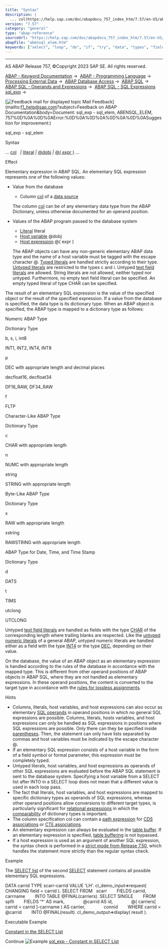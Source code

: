 ```yaml
---
title: "Syntax"
description: |
  ... col(https://help.sap.com/doc/abapdocu_757_index_htm/7.57/en-US/abenabap_sql_columns.htm)  literal(https://help.sap.com/doc/abapdocu_757_index_htm/7.57/en-US/abenabap_sql_literals.htm)  @dobj(https://help.sap.com/doc/abapdocu_757_index_htm/7.57/en-US/abenabap_sql_host_variables.htm)
version: "7.57"
category: "general"
type: "abap-reference"
sourceUrl: "https://help.sap.com/doc/abapdocu_757_index_htm/7.57/en-US/abensql_elem.htm"
abapFile: "abensql_elem.htm"
keywords: ["select", "loop", "do", "if", "try", "data", "types", "field-symbol", "abensql", "elem"]
---
```


* * *

AS ABAP Release 757, ©Copyright 2023 SAP SE. All rights reserved.

[ABAP - Keyword Documentation](https://help.sap.com/doc/abapdocu_757_index_htm/7.57/en-US/abenabap.htm) →  [ABAP - Programming Language](https://help.sap.com/doc/abapdocu_757_index_htm/7.57/en-US/abenabap_reference.htm) →  [Processing External Data](https://help.sap.com/doc/abapdocu_757_index_htm/7.57/en-US/abenabap_language_external_data.htm) →  [ABAP Database Access](https://help.sap.com/doc/abapdocu_757_index_htm/7.57/en-US/abendb_access.htm) →  [ABAP SQL](https://help.sap.com/doc/abapdocu_757_index_htm/7.57/en-US/abenabap_sql.htm) →  [ABAP SQL - Operands and Expressions](https://help.sap.com/doc/abapdocu_757_index_htm/7.57/en-US/abenabap_sql_operands.htm) →  [ABAP SQL - SQL Expressions sql\_exp](https://help.sap.com/doc/abapdocu_757_index_htm/7.57/en-US/abapsql_expr.htm) → 

 [![](Mail.gif?object=Mail.gif&sap-language=EN "Feedback mail for displayed topic") Mail Feedback](mailto:f1_help@sap.com?subject=Feedback on ABAP Documentation&body=Document: sql_exp - sql_elem, ABENSQL_ELEM, 757%0D%0A%0D%0AError:%0D%0A%0D%0A%0D%0A%0D%0ASugges
tion for improvement:)

sql\_exp - sql\_elem

Syntax

... [col](https://help.sap.com/doc/abapdocu_757_index_htm/7.57/en-US/abenabap_sql_columns.htm)
  *|* [literal](https://help.sap.com/doc/abapdocu_757_index_htm/7.57/en-US/abenabap_sql_literals.htm) *|* [@dobj](https://help.sap.com/doc/abapdocu_757_index_htm/7.57/en-US/abenabap_sql_host_variables.htm) *|* [@( expr )](https://help.sap.com/doc/abapdocu_757_index_htm/7.57/en-US/abenabap_sql_host_expressions.htm) ...

Effect

Elementary expression in ABAP SQL. An elementary SQL expression represents one of the following values:

-   Value from the database
    
    -   Column [col](https://help.sap.com/doc/abapdocu_757_index_htm/7.57/en-US/abenabap_sql_columns.htm) of a [data source](https://help.sap.com/doc/abapdocu_757_index_htm/7.57/en-US/abapselect_data_source.htm)
    
    The column [col](https://help.sap.com/doc/abapdocu_757_index_htm/7.57/en-US/abenabap_sql_columns.htm) can be of any elementary data type from the ABAP Dictionary, unless otherwise documented for an operand position.
    
-   Values of the ABAP program passed to the database system
    
    -   [Literal](https://help.sap.com/doc/abapdocu_757_index_htm/7.57/en-US/abenabap_sql_literals.htm) literal
    -   [Host variable](https://help.sap.com/doc/abapdocu_757_index_htm/7.57/en-US/abenabap_sql_host_variables.htm) @dobj
    -   [Host expression](https://help.sap.com/doc/abapdocu_757_index_htm/7.57/en-US/abenabap_sql_host_expressions.htm) @( expr )
    
    The ABAP objects can have any non-generic elementary ABAP data type and the name of a host variable must be tagged with the escape character @. [Typed literals](https://help.sap.com/doc/abapdocu_757_index_htm/7.57/en-US/abenabap_sql_typed_literals.htm) are handled strictly according to their type. [Untyped literals](https://help.sap.com/doc/abapdocu_757_index_htm/7.57/en-US/abenabap_sql_untyped_literals.htm) are restricted to the types c and i. Untyped [text field literals](https://help.sap.com/doc/abapdocu_757_index_htm/7.57/en-US/abentext_field_literal_glosry.htm "Glossary Entry") are allowed. String literals are not allowed, neither typed nor untyped. Furthermore, no empty text field literal can be specified. An empty typed literal of type CHAR can be specified.
    

The result of an elementary SQL expression is the value of the specified object or the result of the specified expression. If a value from the database is specified, the data type is its dictionary type. When an ABAP object is specified, the ABAP type is mapped to a dictionary type as follows:

Numeric ABAP Type

Dictionary Type

b, s, i, int8

INT1, INT2, INT4, INT8

p

DEC with appropriate length and decimal places

decfloat16, decfloat34

DF16\_RAW, DF34\_RAW

f

FLTP

Character-Like ABAP Type

Dictionary Type

c

CHAR with appropriate length

n

NUMC with appropriate length

string

STRING with appropriate length

Byte-Like ABAP Type

Dictionary Type

x

RAW with appropriate length

xstring

RAWSTRING with appropriate length

ABAP Type for Date, Time, and Time Stamp

Dictionary Type

d

DATS

t

TIMS

utclong

UTCLONG

Untyped [text field literals](https://help.sap.com/doc/abapdocu_757_index_htm/7.57/en-US/abentext_field_literal_glosry.htm "Glossary Entry") are handled as fields with the type [CHAR](https://help.sap.com/doc/abapdocu_757_index_htm/7.57/en-US/abenddic_builtin_types.htm) of the corresponding length where trailing blanks are respected. Like the [untyped numeric literals](https://help.sap.com/doc/abapdocu_757_index_htm/7.57/en-US/abenuntyped_number_literals.htm) of a general ABAP, untyped numeric literals are handled either as a field with the type [INT4](https://help.sap.com/doc/abapdocu_757_index_htm/7.57/en-US/abenddic_builtin_types.htm) or the type [DEC](https://help.sap.com/doc/abapdocu_757_index_htm/7.57/en-US/abenddic_builtin_types.htm), depending on their value.

On the database, the value of an ABAP object as an elementary expression is handled according to the rules of the database in accordance with the mapped type. This is different from other operand positions of ABAP objects in ABAP SQL, where they are not handled as elementary expressions. In these operand positions, the content is converted to the target type in accordance with the [rules for lossless assignments](https://help.sap.com/doc/abapdocu_757_index_htm/7.57/en-US/abapmove_exact.htm).

Hints

-   Columns, literals, host variables, and host expressions can also occur as elementary [SQL operands](https://help.sap.com/doc/abapdocu_757_index_htm/7.57/en-US/abensql_operands.htm) in operand positions in which no general SQL expressions are possible. Columns, literals, hosts variables, and host expressions can only be handled as SQL expressions in positions where SQL expressions are possible. Only there can they be specified inside [parentheses](https://help.sap.com/doc/abapdocu_757_index_htm/7.57/en-US/abensql_exp_parentheses.htm). Then, the statement can only have lists separated by commas and host variables must be indicated by the escape character @.
-   If an elementary SQL expression consists of a host variable in the form of a field symbol or formal parameter, this expression must be completely typed.
-   Untyped literals, host variables, and host expressions as operands of other SQL expressions are evaluated before the ABAP SQL statement is sent to the database system. Specifying a host variable from a SELECT list after INTO in a SELECT loop does not mean that a different value is used in each loop pass.
-   The fact that literals, host variables, and host expressions are mapped to specific dictionary types as operands of SQL expressions, whereas other operand positions allow conversions to different target types, is particularly significant for [relational expressions](https://help.sap.com/doc/abapdocu_757_index_htm/7.57/en-US/abenabap_sql_expr_logexp.htm) in which the [comparability](https://help.sap.com/doc/abapdocu_757_index_htm/7.57/en-US/abenwhere_logexp_compare_types.htm) of dictionary types is important.
-   The column specification col can contain a [path expression](https://help.sap.com/doc/abapdocu_757_index_htm/7.57/en-US/abenabap_sql_path.htm) for [CDS associations](https://help.sap.com/doc/abapdocu_757_index_htm/7.57/en-US/abencds_association_glosry.htm "Glossary Entry") or [CTE associations](https://help.sap.com/doc/abapdocu_757_index_htm/7.57/en-US/abencte_association_glosry.htm "Glossary Entry").
-   An elementary expression can always be evaluated in the [table buffer](https://help.sap.com/doc/abapdocu_757_index_htm/7.57/en-US/abentable_buffer_glosry.htm "Glossary Entry"). If an elementary expression is specified, [table buffering](https://help.sap.com/doc/abapdocu_757_index_htm/7.57/en-US/abentable_buffering_glosry.htm "Glossary Entry") is not bypassed.
-   If a host expression is used as an argument of another SQL expression, the syntax check is performed in a [strict mode from Release 7.50](https://help.sap.com/doc/abapdocu_757_index_htm/7.57/en-US/abenabap_sql_strictmode_750.htm), which handles the statement more strictly than the regular syntax check.

Example

The [SELECT list](https://help.sap.com/doc/abapdocu_757_index_htm/7.57/en-US/abapselect_list.htm) of the second [SELECT](https://help.sap.com/doc/abapdocu_757_index_htm/7.57/en-US/abapselect.htm) statement contains all possible elementary SQL expressions.

DATA carrid TYPE scarr-carrid VALUE 'LH'.
cl\_demo\_input=>request( CHANGING field = carrid ).
SELECT FROM   scarr
       FIELDS carrid, carrname
       INTO TABLE @FINAL(carriers).
SELECT SINGLE
       FROM   spfli
       FIELDS '\*' AS mark,
              @carrid AS id,
              @( carriers\[ carrid = carrid \]-carrname ) AS carrier,
              connid
       WHERE carrid = @carrid
       INTO @FINAL(result).
cl\_demo\_output=>display( result ).

Executable Example

[Constant in the SELECT List](https://help.sap.com/doc/abapdocu_757_index_htm/7.57/en-US/abensql_expr_literal_abexa.htm)

Continue
![Example](exa.gif "Example") [sql\_exp - Constant in SELECT List](https://help.sap.com/doc/abapdocu_757_index_htm/7.57/en-US/abensql_expr_literal_abexa.htm)
